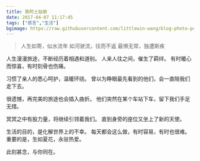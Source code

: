 ```yaml
---
title: 致阿土姑娘
date: 2017-04-07 11:17:45
tags: ["感言","生活"]
bgimage: https://raw.githubusercontent.com/littlewin-wang/blog-photo-pool/master/%E8%87%B4%E9%98%BF%E5%9C%9F%E5%A7%91%E5%A8%98.jpg
---
```


> 人生如寄，似水流年
> 如河驶流，往而不返
> 最惧无常，独遭斯疾

<!--more-->

人生漫漫旅途，不断经历着相遇和道别。
人来人往之间，催生了羁绊。
有时暖心而惊喜，有时刻骨也伤痛。

习惯了亲人的悉心呵护，温暖环绕。
曾以为睁眼最先看到的他们，会一直陪我们走下去。

很遗憾，再完美的旅途也会插入曲折。
他们突然在某个车站下车，留下我们手足无措。

冥冥之中有股力量，将继续引领着我们。
直到身旁的座位又坐上了新的天使。

生活的目的，是化解世界上的不幸。
每天都会这么做，有时容易，有时也很难。
重要的是，生如夏花，永驻热爱。

此刻甚念，与你同在。